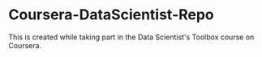 Coursera-DataScientist-Repo
===========================

This is created while taking part in the Data Scientist's Toolbox course on Coursera.
